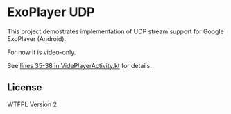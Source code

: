 # ExoPlayer UDP

This project demostrates implementation of UDP stream support for Google ExoPlayer (Android).

For now it is video-only.

See [lines 35-38 in VidePlayerActivity.kt](https://github.com/turboMaCk/ExoPlayerSample/blob/master/app/src/main/java/com/user/exokotlin/VideoPlayerActivity.kt#L35-L38)
for details.

## License

WTFPL Version 2
